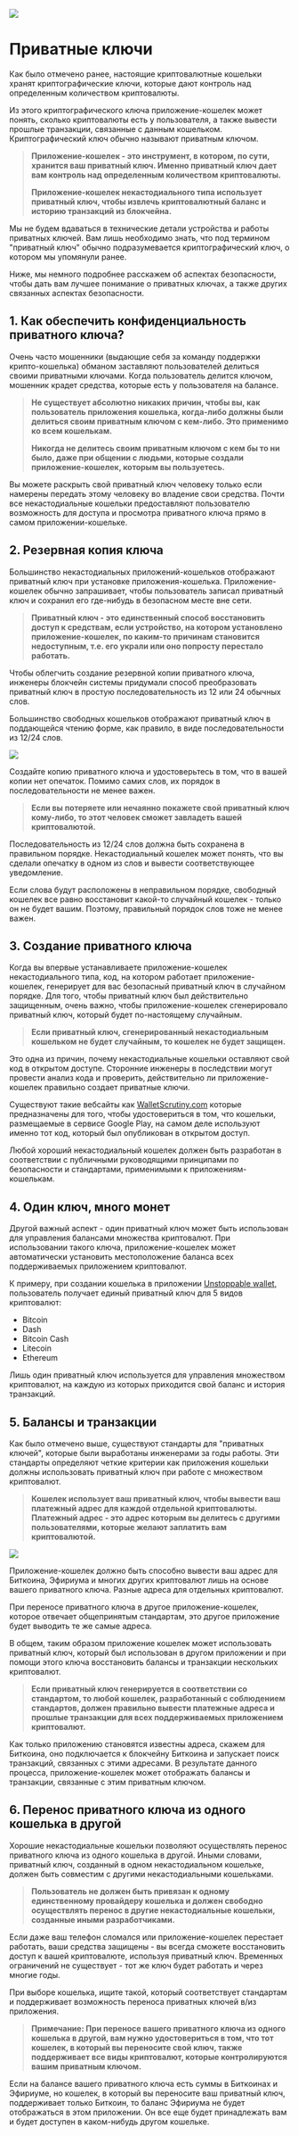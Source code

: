 ![](../images/03-main-l.png)

# Приватные ключи

Как было отмечено ранее, настоящие криптовалютные кошельки хранят криптографические ключи, которые дают контроль над определенным количеством криптовалюты.

Из этого криптографического ключа приложение-кошелек может понять, сколько криптовалюты есть у пользователя, а также вывести прошлые транзакции, связанные с данным кошельком. Криптографический ключ обычно называют приватным ключом.

> **Приложение-кошелек - это инструмент, в котором, по сути, хранится ваш приватный ключ. Именно приватный ключ дает вам контроль над определенным количеством криптовалюты.**
>
> **Приложение-кошелек некастодиального типа использует приватный ключ, чтобы извлечь криптовалютный баланс и историю транзакций из блокчейна.**

Мы не будем вдаваться в технические детали устройства и работы приватных ключей. Вам лишь необходимо знать, что под термином "приватный ключ" обычно подразумевается криптографический ключ, о котором мы упомянули ранее. 

Ниже, мы немного подробнее расскажем об аспектах безопасности, чтобы дать вам лучшее понимание о приватных ключах, а также других связанных аспектах безопасности. 

## 1. Как обеспечить конфиденциальность приватного ключа?

Очень часто мошенники (выдающие себя за команду поддержки крипто-кошелька) обманом заставляют пользователей делиться своими приватными ключами. Когда пользователь делится ключом, мошенник крадет средства, которые есть у пользователя на балансе.

> **Не существует абсолютно никаких причин, чтобы вы, как пользователь приложения кошелька, когда-либо должны были делиться своим приватным ключом с кем-либо.  Это применимо ко всем кошелькам.**
>
> **Никогда не делитесь своим приватным ключом с кем бы то ни было, даже при общении с людьми, которые создали приложение-кошелек, которым вы пользуетесь.**

Вы можете раскрыть свой приватный ключ человеку только если намерены передать этому человеку во владение свои средства. Почти все некастодиальные кошельки предоставляют пользователю возможность для доступа и просмотра приватного ключа прямо в самом приложении-кошельке.

## 2. Резервная копия ключа

Большинство некастодиальных приложений-кошельков отображают приватный ключ при установке приложения-кошелька. Приложение-кошелек обычно запрашивает, чтобы пользователь записал приватный ключ и сохранил его где-нибудь в безопасном месте вне сети.
 
> **Приватный ключ - это единственный способ восстановить доступ к средствам, если устройство, на котором установлено приложение-кошелек, по каким-то причинам становится недоступным, т.е. его украли или оно попросту перестало работать.**

Чтобы облегчить создание резервной копии приватного ключа, инженеры блокчейн системы придумали способ преобразовать приватный ключ в простую последовательность из 12 или 24 обычных слов.

Большинство свободных кошельков отображают приватный ключ в поддающейся чтению форме, как правило, в виде последовательности из 12/24 слов.

![](../images/03-02-l.png)

Создайте копию приватного ключа и удостоверьтесь в том, что в вашей копии нет опечаток. Помимо самих слов, их порядок в последовательности не менее важен.

> **Если вы потеряете или нечаянно покажете свой приватный ключ кому-либо, то этот человек сможет завладеть вашей криптовалютой.**

Последовательность из 12/24 слов должна быть сохранена в правильном порядке. Некастодиальный кошелек может понять, что вы сделали опечатку в одном из слов и вывести соответствующее уведомление.

Если слова будут расположены в неправильном порядке, свободный кошелек все равно восстановит какой-то случайный кошелек - только он не будет вашим. Поэтому, правильный порядок слов тоже не менее важен.

## 3. Создание приватного ключа

Когда вы впервые устанавливаете приложение-кошелек некастодиального типа, код, на котором работает приложение-кошелек, генерирует для вас безопасный приватный ключ в случайном порядке.  Для того, чтобы приватный ключ был действительно защищенным, очень важно, чтобы приложение-кошелек сгенерировало приватный ключ, который будет по-настоящему случайным.

> **Если приватный ключ, сгенерированный некастодиальным кошельком не будет случайным, то кошелек не будет защищен.**

Это одна из причин, почему некастодиальные кошельки оставляют свой код в открытом доступе. Сторонние инженеры в последствии могут провести анализ кода и проверить, действительно ли приложение-кошелек правильно создает приватные ключи.

Существуют такие вебсайты как [WalletScrutiny.com](https://walletscrutiny.com) которые предназначены для того, чтобы удостовериться в том, что кошельки, размещаемые в сервисе Google Play, на самом деле используют именно тот код, который был опубликован в открытом доступ.
   
Любой хороший некастодиальный кошелек должен быть разработан в соответствии с публичными руководящими принципами по безопасности и стандартами, применимыми к приложениям-кошелькам.

## 4. Один ключ, много монет

Другой важный аспект - один приватный ключ может быть использован для управления балансами множества криптовалют. При использовании такого ключа, приложение-кошелек может автоматически установить местоположение баланса всех поддерживаемых приложением криптовалют.

К примеру, при создании кошелька в приложении [Unstoppable wallet](https://unstoppable.money), пользователь получает единый приватный ключ для 5 видов криптовалют:

- Bitcoin
- Dash
- Bitcoin Cash
- Litecoin
- Ethereum

Лишь один приватный ключ используется для управления множеством криптовалют, на каждую из которых приходится свой баланс и история транзакций.

## 5. Балансы и транзакции

Как было отмечено выше, существуют стандарты для "приватных ключей", которые были выработаны инженерами за годы работы. Эти стандарты определяют четкие критерии как приложения кошельки должны использовать приватный ключ при работе с множеством криптовалют. 

> **Кошелек использует ваш приватный ключ, чтобы вывести ваш платежный адрес для каждой отдельной криптовалюты. Платежный адрес - это адрес которым вы делитесь с другими пользователями, которые желают заплатить вам криптовалютой.**

![](../images/03-03-l.png)

Приложение-кошелек должно быть способно вывести ваш адрес для Биткоина, Эфириума и многих других криптовалют лишь на основе вашего приватного ключа. Разные адреса для отдельных криптовалют.

При переносе приватного ключа в другое приложение-кошелек, которое отвечает общепринятым стандартам, это другое приложение будет выводить те же самые адреса.

В общем, таким образом приложение кошелек может использовать приватный ключ, который был использован в другом приложении и при помощи этого ключа восстановить балансы и транзакции нескольких криптовалют.

> **Если приватный ключ генерируется в соответствии со стандартом, то любой кошелек, разработанный с соблюдением стандартов, должен правильно вывести платежные адреса и прошлые транзакции для всех поддерживаемых приложением криптовалют.**

Как только приложению становятся известны адреса, скажем для Биткоина, оно подключается к блокчейну Биткоина и запускает поиск транзакций, связанных с этими адресами. В результате данного процесса, приложение-кошелек может отображать балансы и транзакции, связанные с этим приватным ключом.

## 6. Перенос приватного ключа из одного кошелька в другой

Хорошие некастодиальные кошельки позволяют осуществлять перенос приватного ключа из одного кошелька в другой.  Иными словами, приватный ключ, созданный в одном некастодиальном кошельке, должен быть совместим с другими некастодиальными кошельками. 

> **Пользователь не должен быть привязан к одному единственному провайдеру кошелька и должен свободно осуществлять перенос в другие некастодиальные кошельки, созданные иными разработчиками.** 

Если даже ваш телефон сломался или приложение-кошелек перестает работать, ваши средства защищены - вы всегда сможете восстановить доступ к вашей криптовалюте, используя приватный ключ.  Временных ограничений не существует - тот же ключ будет работать и через многие годы.

При выборе кошелька, ищите такой, который соответствует стандартам и поддерживает возможность переноса приватных ключей в/из приложения.

> **Примечание: При переносе вашего приватного ключа из одного кошелька в другой, вам нужно удостовериться в том, что тот кошелек, в который вы переносите свой ключ, также поддерживает все виды криптовалют, которые контролируются вашим приватным ключом.**

Если на балансе вашего приватного ключа есть суммы в Биткоинах и Эфириуме, но кошелек, в который вы переносите ваш приватный ключ, поддерживает только Биткоин, то баланс Эфириума не будет отображаться в этом приложении. Он все еще будет принадлежать вам и будет доступен в каком-нибудь другом кошельке.